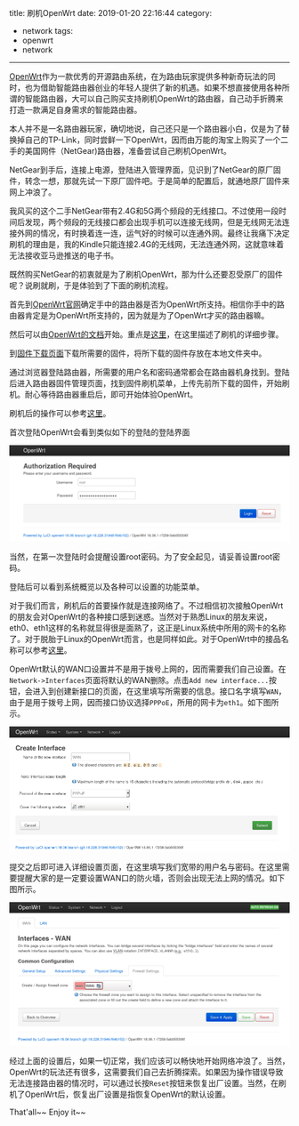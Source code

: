 title: 刷机OpenWrt
date: 2019-01-20 22:16:44
category:
- network
tags: 
- openwrt
- network
---

[OpenWrt](https://openwrt.org/)作为一款优秀的开源路由系统，在为路由玩家提供多种新奇玩法的同时，也为借助智能路由器创业的年轻人提供了新的机遇。如果不想直接使用各种所谓的智能路由器，大可以自己购买支持刷机OpenWrt的路由器，自己动手折腾来打造一款满足自身需求的智能路由器。

本人并不是一名路由器玩家，确切地说，自己还只是一个路由器小白，仅是为了替换掉自己的TP-Link，同时尝鲜一下OpenWrt，因而由万能的淘宝上购买了一个二手的美国网件（NetGear)路由器，准备尝试自己刷机OpenWrt。

NetGear到手后，连接上电源，登陆进入管理界面，见识到了NetGear的原厂固件，转念一想，那就先试一下原厂固件吧。于是简单的配置后，就通地原厂固件来网上冲浪了。

我风买的这个二手NetGear带有2.4G和5G两个频段的无线接口。不过使用一段时间后发现，两个频段的无线接口都会出现手机可以连接无线网，但是无线网无法连接外网的情况，有时换着连一连，运气好的时候可以连通外网。最终让我痛下决定刷机的理由是，我的Kindle只能连接2.4G的无线网，无法连通外网，这就意味着无法接收亚马逊推送的电子书。

既然购买NetGear的初衷就是为了刷机OpenWrt，那为什么还要忍受原厂的固件呢？说刷就刷，于是体验到了下面的刷机流程。

首先到[OpenWrt官网](https://openwrt.org/toh/start)确定手中的路由器是否为OpenWrt所支持。相信你手中的路由器肯定是为OpenWrt所支持的，因为就是为了OpenWrt才买的路由器嘛。

然后可以由[OpenWrt的文档](https://openwrt.org/docs/guide-quick-start/begin_here)开始。重点是[这里](https://openwrt.org/docs/guide-quick-start/factory_installation)，在这里描述了刷机的详细步骤。

到[固件下载页面](https://openwrt.org/toh/views/toh_fwdownload)下载所需要的固件，将所下载的固件存放在本地文件夹中。

通过浏览器登陆路由器，所需要的用户名和密码通常都会在路由器机身找到。登陆后进入路由器固件管理页面，找到固件刷机菜单，上传先前所下载的固件，开始刷机。耐心等待路由器重启后，即可开始体验OpenWrt。

刷机后的操作可以参考[这里](https://openwrt.org/docs/guide-quick-start/walkthrough_login)。

首次登陆OpenWrt会看到类似如下的登陆的登陆界面

![OpenWrt登陆界面](/images/openwrt_login.png)

当然，在第一次登陆时会提醒设置root密码。为了安全起见，请妥善设置root密码。

登陆后可以看到系统概览以及各种可以设置的功能菜单。

对于我们而言，刷机后的首要操作就是连接网络了。不过相信初次接触OpenWrt的朋友会对OpenWrt的各种接口感到迷惑。当然对于熟悉Linux的朋友来说，eth0、eth1这样的名称就显得很是面熟了，这正是Linux系统中所用的网卡的名称了。对于脱胎于Linux的OpenWrt而言，也是同样如此。对于OpenWrt中的接品名称可以参考[这里](https://openwrt.org/docs/guide-developer/networking/network.interfaces)。

OpenWrt默认的WAN口设置并不是用于拨号上网的，因而需要我们自己设置。在`Network->Interfaces`页面将默认的WAN删除。点击`Add new interface...`按钮，会进入到创建新接口的页面，在这里填写所需要的信息。接口名字填写`WAN`，由于是用于拨号上网，因而接口协议选择`PPPoE`，所用的网卡为`eth1`。如下图所示。

![添加WAN口](/images/openwrt_add_wan.png)

提交之后即可进入详细设置页面，在这里填写我们宽带的用户名与密码。在这里需要提醒大家的是一定要设置WAN口的防火墙，否则会出现无法上网的情况。如下图所示。

![WAN防火墙](/images/openwrt_wan_firewall.png)

经过上面的设置后，如果一切正常，我们应该可以畅快地开始网络冲浪了。当然，OpenWrt的玩法还有很多，这需要我们自己去折腾探索。如果因为操作错误导致无法连接路由器的情况时，可以通过长按`Reset`按钮来恢复出厂设置。当然，在刷机了OpenWrt后，恢复出厂设置是指恢复OpenWrt的默认设置。

That'all~~ Enjoy it~~